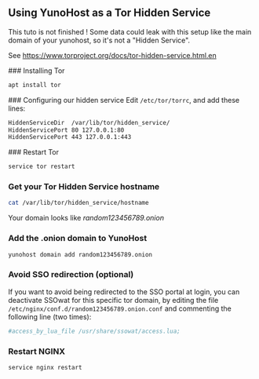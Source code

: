 ## Using YunoHost as a Tor Hidden Service
<div class="alert alert-warning">
This tuto is not finished ! Some data could leak with this setup like the main domain of your yunohost, so it's not a "Hidden Service".
</div>

See https://www.torproject.org/docs/tor-hidden-service.html.en

### Installing Tor
```bash
apt install tor 
```

### Configuring our hidden service
Edit `/etc/tor/torrc`, and add these lines:

```bash
HiddenServiceDir  /var/lib/tor/hidden_service/
HiddenServicePort 80 127.0.0.1:80
HiddenServicePort 443 127.0.0.1:443
```

### Restart Tor
```bash
service tor restart
```

### Get your Tor Hidden Service hostname
```bash
cat /var/lib/tor/hidden_service/hostname
```

Your domain looks like *random123456789.onion*

### Add the .onion domain to YunoHost
```bash
yunohost domain add random123456789.onion
```

### Avoid SSO redirection (optional)
If you want to avoid being redirected to the SSO portal at login, you can deactivate SSOwat for this specific tor domain, by editing the file `/etc/nginx/conf.d/random123456789.onion.conf` and commenting the following line (two times):

```bash
#access_by_lua_file /usr/share/ssowat/access.lua;
```

### Restart NGINX
```bash
service nginx restart
```
